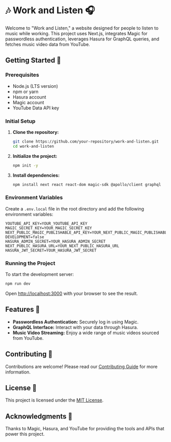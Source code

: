 # 🎶 Work and Listen 🎧

Welcome to "Work and Listen," a website designed for people to listen to music while working. This project uses Next.js, integrates Magic for passwordless authentication, leverages Hasura for GraphQL queries, and fetches music video data from YouTube.

## Getting Started 🚀

### Prerequisites

- Node.js (LTS version)
- npm or yarn
- Hasura account
- Magic account
- YouTube Data API key

### Initial Setup

1. **Clone the repository:**

   ```bash
   git clone https://github.com/your-repository/work-and-listen.git
   cd work-and-listen
   ```

2. **Initialize the project:**

   ```bash
   npm init -y
   ```

3. **Install dependencies:**

   ```bash
   npm install next react react-dom magic-sdk @apollo/client graphql
   ```

### Environment Variables

Create a `.env.local` file in the root directory and add the following environment variables:

```env
YOUTUBE_API_KEY=YOUR_YOUTUBE_API_KEY
MAGIC_SECRET_KEY=YOUR_MAGIC_SECRET_KEY
NEXT_PUBLIC_MAGIC_PUBLISHABLE_API_KEY=YOUR_NEXT_PUBLIC_MAGIC_PUBLISHABLE_API_KEY
DEVELOPMENT=false
HASURA_ADMIN_SECRET=YOUR_HASURA_ADMIN_SECRET
NEXT_PUBLIC_HASURA_URL=YOUR_NEXT_PUBLIC_HASURA_URL
HASURA_JWT_SECRET=YOUR_HASURA_JWT_SECRET
```

### Running the Project

To start the development server:

```bash
npm run dev
```

Open [http://localhost:3000](http://localhost:3000) with your browser to see the result.

## Features 🌟

- **Passwordless Authentication:** Securely log in using Magic.
- **GraphQL Interface:** Interact with your data through Hasura.
- **Music Video Streaming:** Enjoy a wide range of music videos sourced from YouTube.

## Contributing 🤝

Contributions are welcome! Please read our [Contributing Guide](CONTRIBUTING.md) for more information.

## License 📜

This project is licensed under the [MIT License](LICENSE).

## Acknowledgments 🙏

Thanks to Magic, Hasura, and YouTube for providing the tools and APIs that power this project.
